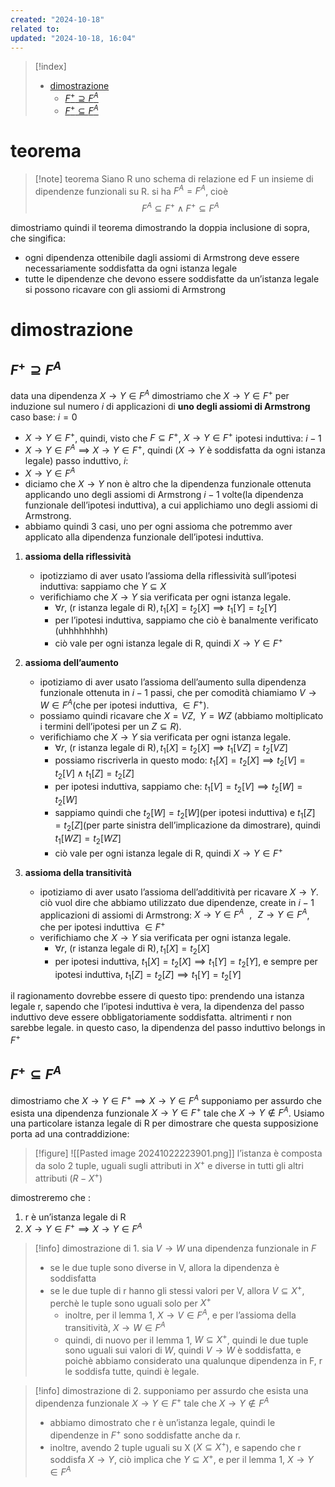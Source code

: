 ```yaml
---
created: "2024-10-18"
related to: 
updated: "2024-10-18, 16:04"
---
```

>[!index]
>
>- [dimostrazione](#dimostrazione)
>	- [$F^+ \supseteq F^A$](#$F%5E+%20%5Csupseteq%20F%5EA$)
>	- [$F^+ \subseteq F^A$](#$F%5E+%20%5Csubseteq%20F%5EA$)
# teorema
>[!note] teorema
Siano R uno schema di relazione ed F un insieme di dipendenze funzionali su R. si ha $F^A = F^A$, cioè
$$F^A \subseteq F^+ \land F^+ \subseteq F^A$$

dimostriamo quindi il teorema dimostrando la doppia inclusione di sopra, che singifica:
- ogni dipendenza ottenibile dagli assiomi di Armstrong deve essere necessariamente soddisfatta da ogni istanza legale
- tutte le dipendenze che devono essere soddisfatte da un’istanza legale si possono ricavare con gli assiomi di Armstrong
# dimostrazione
## $F^+ \supseteq F^A$
data una dipendenza $X \to Y \in F^A$ dimostriamo che $X \to Y \in F^+$ per induzione sul numero $i$ di applicazioni di **uno degli assiomi di Armstrong**
caso base: $i=0$ 
- $X \to Y \in F^+$, quindi, visto che $F \subseteq F^+$, $X \to Y \in F^+$
ipotesi induttiva: $i-1$
- $X \to Y \in F^A \implies X \to Y \in F^+$, quindi ($X \to Y$ è soddisfatta da ogni istanza legale)
passo induttivo, $i$:
- $X \to Y \in F^A$
- diciamo che $X \to Y$ non è altro che la dipendenza funzionale ottenuta applicando uno degli assiomi di Armstrong $i-1$ volte(la dipendenza funzionale dell’ipotesi induttiva), a cui applichiamo uno degli assiomi di Armstrong.
- abbiamo quindi 3 casi, uno per ogni assioma che potremmo aver applicato alla dipendenza funzionale dell’ipotesi induttiva.

1. **assioma della riflessività**
	- ipotizziamo di aver usato l’assioma della riflessività sull’ipotesi induttiva: sappiamo che $Y \subseteq X$ 
	- verifichiamo che $X \to Y$ sia verificata per ogni istanza legale.
		- $\forall r \text{, (r istanza legale di R)}, t_{1}[X]=t_{2}[X] \implies t_{1}[Y]=t_{2}[Y]$
		- per l’ipotesi induttiva, sappiamo che ciò è banalmente verificato (uhhhhhhhh)
		- ciò vale per ogni istanza legale di R, quindi $X \to Y \in F^+$
		
2. **assioma dell’aumento**
	- ipotiziamo di aver usato l’assioma dell’aumento sulla dipendenza funzionale ottenuta in $i-1$ passi, che per comodità chiamiamo $V \to W \in F^A$(che per ipotesi induttiva, $\in F^+$). 
	- possiamo quindi ricavare che $X = VZ , \,\,\, Y=WZ$ (abbiamo moltiplicato i termini dell’ipotesi per un $Z \subseteq R$).
	- verifichiamo che $X \to Y$ sia verificata per ogni istanza legale.
		- $\forall r \text{, (r istanza legale di R)}, t_{1}[X]=t_{2}[X] \implies t_{1}[VZ]=t_{2}[VZ]$
		- possiamo riscriverla in questo modo: $t_{1}[X]=t_{2}[X] \implies t_{2}[V]=t_{2}[V] \land t_{1}[Z]=t_{2}[Z]$
		- per ipotesi induttiva, sappiamo che: $t_{1}[V]=t_{2}[V] \implies t_{2}[W]=t_{2}[W]$
		- sappiamo quindi che $t_{2}[W]=t_{2}[W]$(per ipotesi induttiva) e $t_{1}[Z]=t_{2}[Z]$(per parte sinistra dell’implicazione da dimostrare), quindi $t_{1}[WZ]=t_{2}[WZ]$
		- ciò vale per ogni istanza legale di R, quindi $X \to Y \in F^+$
3. **assioma della transitività**
	- ipotiziamo di aver usato l’assioma dell’additività per ricavare $X \to Y$. ciò vuol dire che abbiamo utilizzato due dipendenze, create in $i-1$ applicazioni di assiomi di Armstrong: $X \to Y \in F^A \,\,\ ,\,\,\,\,Z \to Y \in F^A$, che per ipotesi induttiva $\in F^+$
	- verifichiamo che $X \to Y$ sia verificata per ogni istanza legale.
		- $\forall r \text{, (r istanza legale di R)}, t_{1}[X]=t_{2}[X]$
		- per ipotesi induttiva, $t_{1}[X]=t_{2}[X] \implies t_{1}[Y]=t_{2}[Y]$, e sempre per ipotesi induttiva, $t_{1}[Z]=t_{2}[Z] \implies t_{1}[Y]=t_{2}[Y]$

il ragionamento dovrebbe essere di questo tipo: prendendo una istanza legale r, sapendo che l’ipotesi induttiva è vera, la dipendenza del passo induttivo deve essere obbligatoriamente soddisfatta. altrimenti r non sarebbe legale. in questo caso, la dipendenza del passo induttivo belongs in $F^+$
## $F^+ \subseteq F^A$
dimostriamo che $X \to Y \in F^+ \implies X \to Y \in F^A$
supponiamo per assurdo che esista una dipendenza funzionale $X \to Y \in F^+$ tale che $X \to Y \notin F^A$. Usiamo una particolare istanza legale di R per dimostrare che questa supposizione porta ad una contraddizione:
>[!figure] ![[Pasted image 20241022223901.png]]
l’istanza è composta da solo 2 tuple, uguali sugli attributi in $X^+$ e diverse in tutti gli altri attributi ($R-X^+$)

dimostreremo che :
1. r è un’istanza legale di R
2. $X \to Y \in F^+ \implies X \to Y \in F^A$

>[!info] dimostrazione di 1.
>sia $V \to W$ una dipendenza funzionale in $F$
>- se le due tuple sono diverse in V, allora la dipendenza è soddisfatta
>- se le due tuple di r hanno gli stessi valori per V, allora $V \subseteq X^+$, perchè le tuple sono uguali solo per $X^+$
>	- inoltre, per il lemma 1, $X \to V \in F^A$, e per l’assioma della transitività, $X \to W \in F^A$
>	- quindi, di nuovo per il lemma 1, $W \subseteq X^+$, quindi le due tuple sono uguali sui valori di $W$, quindi $V \to W$ è soddisfatta, e poichè abbiamo considerato una qualunque dipendenza in F, r le soddisfa tutte, quindi è legale.

>[!info] dimostrazione di 2.
supponiamo per assurdo che esista una dipendenza funzionale $X \to Y \in F^+$ tale che $X \to Y \notin F^A$
>- abbiamo dimostrato che r è un’istanza legale, quindi le dipendenze in $F^+$ sono soddisfatte anche da r.
>- inoltre, avendo 2 tuple uguali su X ($X \subseteq X^+$), e sapendo che r soddisfa $X \to Y$, ciò implica che $Y \subseteq X^+$, e per il lemma 1, $X \to Y \in F^A$
